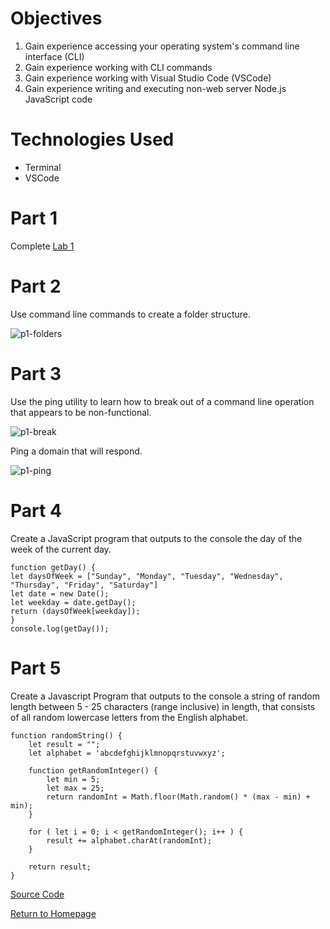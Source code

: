 # Objectives
1. Gain experience accessing your operating system's command line interface (CLI)
2. Gain experience working with CLI commands
3. Gain experience working with Visual Studio Code (VSCode)
4. Gain experience writing and executing non-web server Node.js JavaScript code

# Technologies Used
- Terminal
- VSCode

# Part 1
Complete [Lab 1](https://pozawa1.github.io/cit281-lab1/)

# Part 2
Use command line commands to create a folder structure. 

![p1-folders](https://user-images.githubusercontent.com/83732149/120233199-199b4600-c20a-11eb-8cdb-e12416d18eb5.png)

# Part 3
Use the ping utility to learn how to break out of a command line operation that appears to be non-functional.

![p1-break](https://user-images.githubusercontent.com/83732149/120233317-62eb9580-c20a-11eb-9f6a-052e535a0fc8.png)

Ping a domain that will respond.

![p1-ping](https://user-images.githubusercontent.com/83732149/120233293-55361000-c20a-11eb-87da-a3b482d40e8f.png)

# Part 4
Create a JavaScript program that outputs to the console the day of the week of the current day.
```
function getDay() {
let daysOfWeek = ["Sunday", "Monday", "Tuesday", "Wednesday", "Thursday", "Friday", "Saturday"]
let date = new Date();
let weekday = date.getDay();
return (daysOfWeek[weekday]);
}
console.log(getDay());
```

# Part 5
Create a Javascript Program that outputs to the console a string of random length between 5 - 25 characters (range inclusive) in length, that consists of all random lowercase letters from the English alphabet.
```
function randomString() {
    let result = "";
    let alphabet = 'abcdefghijklmnopqrstuvwxyz';

    function getRandomInteger() {
        let min = 5;
        let max = 25;
        return randomInt = Math.floor(Math.random() * (max - min) + min);
    }    

    for ( let i = 0; i < getRandomInteger(); i++ ) {
        result += alphabet.charAt(randomInt);
    }

    return result;
}
```

[Source Code](https://github.com/pozawa1/cit281-p1/blob/main/source-code-p1)

[Return to Homepage](https://pozawa1.github.io/)

